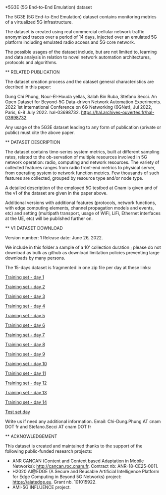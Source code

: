 *5G3E (5G End-to-End Emulation) dataset

The 5G3E (5G End-to-End Emulation) dataset contains monitoring metrics of a virtualized 5G infrastructure.

The dataset is created using real commercial cellular network traffic anonymized traces over a period of 14 days, injected over an emulated 5G platform including emulated radio access and 5G core network. 

The possible usages of the dataset include, but are not limited to, learning and data analysis in relation to novel network automation architectures, protocols and algorithms.


** RELATED PUBLICATION

The dataset creation process and the dataset general characteristics are decribed in this paper:

Dung Chi Phung, Nour-El-Houda yellas, Salah Bin Ruba, Stefano Secci. An Open Dataset for Beyond-5G Data-driven Network Automation Experiments. 2022 1st International Conference on 6G Networking (6GNet), Jul 2022, Paris, 6-8 July 2022. hal-03698732. https://hal.archives-ouvertes.fr/hal-03698732

Any usage of the 5G3E dataset leading to any form of publication (private or public) must cite the above paper.


** DATASET DESCRIPTION

The dataset contains time-series system metrics, built at different sampling rates, related to the ob-servation of multiple resources involved in 5G network operation: radio, computing and network resources. The variety of collected features  ranges  from  radio  front-end  metrics  to  physical  server, from operating system to network function metrics. Few thousands of such features are collected, grouped by resource type and/or node type.

A detailed description of the employed 5G testbed at Cnam is given and of the v1 of the dataset are given in the paper above.

Additional versions with additional features (protocols, network functions, with edge computing elements, channel propagation models and events, etc) and setting (multipath transport, usage of WiFi, LiFi, Ethernet interfaces at the UE, etc) will be published further on.

** V1 DATASET DOWNLOAD

Version number: 1
Release date: June 26, 2022.

We include in this folder a sample of a 10' collection duration ; please do not download as bulk as github as download limitation policies preventing large downloads by many persons.

The 15-days dataset is fragmented in one zip file per day at these links: 

[Training set - day 1](https://box.roc.cnam.fr/index.php/s/Rca6HcleNsEpXMs)

[Training set - day 2](https://box.roc.cnam.fr/index.php/s/xVsqe3kUmUqpGEk)

[Training set - day 3](https://box.roc.cnam.fr/index.php/s/KoL7SeL3L9rmNNi)

[Training set - day 4](https://box.roc.cnam.fr/index.php/s/s8P7WyMvABZYu6W)

[Training set - day 5](https://box.roc.cnam.fr/index.php/s/BnUBehcQD4rouFr)

[Training set - day 6](https://box.roc.cnam.fr/index.php/s/OAdlU8fYvpYmgFj)

[Training set - day 7](https://box.roc.cnam.fr/index.php/s/pj308rDuDbxmTxK)

[Training set - day 8](https://box.roc.cnam.fr/index.php/s/LdJYLpB1FeKFidV)

[Training set - day 9](https://box.roc.cnam.fr/index.php/s/Z4r7Bqzc60kc5bH)

[Training set - day 10](https://box.roc.cnam.fr/index.php/s/MWDJ736eshMn1iN)

[Training set - day 11](https://box.roc.cnam.fr/index.php/s/hBn43oBUMx507Fq)

[Training set - day 12](https://box.roc.cnam.fr/index.php/s/PVlEbwj7eUNZtws)

[Training set - day 13](https://box.roc.cnam.fr/index.php/s/0CFhDxYkV7BhV1o)

[Training set - day 14](https://box.roc.cnam.fr/index.php/s/9LvDQ1VVevnHf9a)

[Test set day](https://box.roc.cnam.fr/index.php/s/jB6vWkmSqWixOm6)


Write us if need any additional information. Email: Chi-Dung.Phung AT cnam DOT fr and Stefano.Secci AT cnam DOT fr

** ACKNOWLEDGEMENT

This dataset is created and maintained thanks to the support of the following public-funded research projects:

- ANR CANCAN (Content and Context based Adaptation in Mobile Networks): http://cancan.roc.cnam.fr. Contract nb: ANR-18-CE25-0011.
- H2020 AI@EDGE (A Secure and Reusable Artificial Intelligence Platform for Edge Computing in Beyond 5G Networks) project: https://aiatedge.eu. Grant nb. 101015922.
- AMI-5G INFLUENCE project.

